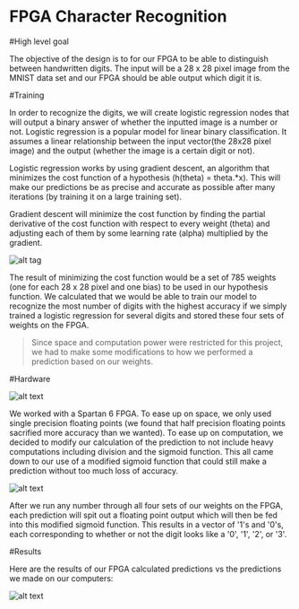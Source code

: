 # FPGA Character Recognition

#High level goal

The objective of the design is to for our FPGA to be able to distinguish between handwritten digits. The input will be a 28 x 28 pixel image from the MNIST data set and our FPGA should be able output which digit it is.

#Training

In order to recognize the digits, we will create logistic regression nodes that will output a binary answer of whether the inputted image is a number or not. Logistic regression is a popular model for linear binary classification. It assumes a linear relationship between the input vector(the 28x28 pixel image) and the output (whether the image is a certain digit or not). 

Logistic regression works by using gradient descent, an algorithm that minimizes the cost function of a hypothesis (h(theta) = theta.*x). This will make our predictions be as precise and accurate as possible after many iterations (by training it on a large training set).

Gradient descent will minimize the cost function by finding the partial derivative of the cost function with respect to every weight (theta) and adjusting each of them by some learning rate (alpha) multiplied by the gradient.

![alt tag](http://2.bp.blogspot.com/-ZxJ87cWjPJ8/TtLtwqv0hCI/AAAAAAAAAV0/9FYqcxJ6dNY/s1600/gradient+descent+algorithm+OLS.png)

The result of minimizing the cost function would be a set of 785 weights (one for each 28 x 28 pixel and one bias) to be used in our hypothesis function. We calculated that we would be able to train our model to recognize the most number of digits with the highest accuracy if we simply trained a logistic regression for several digits and stored these four sets of weights on the FPGA. 

>Since space and computation power were restricted for this project, we had to make some modifications to how we performed a prediction based on our weights.

#Hardware

![alt text](https://github.com/scottyshi/FPGA_char_reg/blob/master/FPGAschematic.png)

We worked with a Spartan 6 FPGA. To ease up on space, we only used single precision floating points (we found that half precision floating points sacrified more accuracy than we wanted). To ease up on computation, we decided to modify our calculation of the prediction to not include heavy computations including division and the sigmoid function. This all came down to our use of a modified sigmoid function that could still make a prediction without too much loss of accuracy. 

![alt text](https://github.com/scottyshi/FPGA_char_reg/blob/master/modifiedsigmoid.png)

After we run any number through all four sets of our weights on the FPGA, each prediction will spit out a floating point output which will then be fed into this modified sigmoid function. This results in a vector of '1's and '0's, each corresponding to whether or not the digit looks like a '0', '1', '2', or '3'. 

#Results 

Here are the results of our FPGA calculated predictions vs the predictions we made on our computers:

![alt text](https://github.com/scottyshi/FPGA_char_reg/blob/master/FPGAresults.png)
